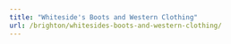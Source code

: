```yaml
---
title: "Whiteside's Boots and Western Clothing"
url: /brighton/whitesides-boots-and-western-clothing/
---
```

